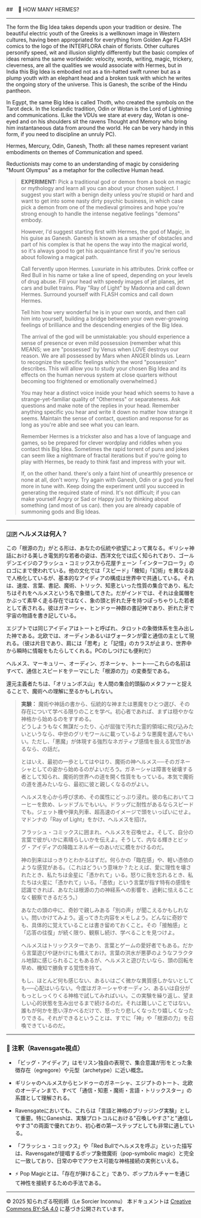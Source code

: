 ##　🧛 HOW MANY HERMES?

---

The form the Big Idea takes depends upon your tradition or desire. The beautiful electric youth of the Greeks is a wellknown image in Western cultures, having been appropriated for everything from Golden Age FLASH comics to the logo of the INTERFLORA chain of florists. Other cultures personify speed, wit and illusion slightly differently but the basic complex of ideas remains the same worldwide: velocity, words, writing, magic, trickery, cleverness, are all the qualities we would associate with Hermes, but in India this Big Idea is embodied not as a tin-hatted swift runner but as a plump youth with an elephant head and a broken tusk with which he writes the ongoing story of the universe. This is Ganesh, the scribe of the Hindu pantheon. 

In Egypt, the same Big Idea is called Thoth, who created the symbols on the Tarot deck. In the Icelandic tradition, Odin or Wotan is the Lord of Lightning and communications. (Like the VDUs we stare at every day, Wotan is one-eyed and on his shoulders sit the ravens Thought and Memory who bring him instantaneous data from around the world. He can be very handy in this form, if you need to discipline an unruly PC). 

Hermes, Mercury, Odin, Ganesh, Thoth: all these names represent variant embodiments on themes of Communication and speed.

Reductionists may come to an understanding of magic by considering "Mount Olympus" as a metaphor for the collective Human head.

> **EXPERIMENT:**
> Pick a traditional god or demon from a book on magic or mythology and learn all you can about your chosen subject. I suggest you start with a benign deity unless you're stupid or hard and want to get into some nasty dirty psychic business, in which case pick a demon from one of the medieval grimoires and hope you're strong enough to handle the intense negative feelings "demons" embody.
> 
> However, I'd suggest starting first with Hermes, the god of Magic, in his guise as Ganesh. Ganesh is known as a smasher of obstacles and part of his complex is that he opens the way into the magical world, so it's always good to get his acquaintance first if you're serious about following a magical path. 
> 
> Call fervently upon Hermes. Luxuriate in his attributes. Drink coffee or Red Bull in his name or take a line of speed, depending on your levels of drug abuse. Fill your head with speedy images of jet planes, jet cars and bullet trains. Play "Ray of Light" by Madonna and call down Hermes. Surround yourself with FLASH comics and call down Hermes. 
> 
> Tell him how very wonderful he is in your own words, and then call him into yourself, building a bridge between your own ever-growing feelings of brilliance and the descending energies of the Big Idea. 
> 
> The arrival of the god will be unmistakable: you should experience a sense of presence or even mild possession (remember what this MEANS; we are "possessed' by Venus when LOVE destroys our reason. We are all possessed by Mars when ANGER blinds us. Learn to recognize the specific feelings which the word "possession" describes. This will allow you to study your chosen Big Idea and its effects on the human nervous system at close quarters without becoming too frightened or emotionally overwhelmed.) 
> 
> You may hear a distinct voice inside your head which seems to have a strange-yet-familiar quality of "Otherness" or separateness. Ask questions and make note of the replies in your head. Remember anything specific you hear and write it down no matter how strange it seems. Maintain the sense of contact, question and response for as long as you're able and see what you can learn. 
> 
> Remember Hermes is a trickster also and has a love of language and games, so be prepared for clever wordplay and riddles when you contact this Big Idea. Sometimes the rapid torrent of puns and jokes can seem like a nightmare of fractal iterations but if you're going to play with Hermes, be ready to think fast and impress with your wit. 
> 
> If, on the other hand. there's only a faint hint of unearthly presence or none at all, don't worry. Try again with Ganesh, Odin or a god you feel more in tune with. Keep doing the experiment until you succeed in generating the required state of mind. It's not difficult; if you can make yourself Angry or Sad or Happy just by thinking about something (and most of us can). then you are already capable of summoning gods and Big Ideas.

---

### 🇯🇵 ヘルメスは何人？

この「根源の力」がとる形は、あなたの伝統や欲望によって異なる。ギリシャ神話における美しき電気的な若者の姿は、西洋文化では広く知られており、ゴールデンエイジのフラッシュ・コミックスから花屋チェーン「インターフローラ」のロゴにまで使われている。他の文化では「スピード」「機知」「幻術」を異なる姿で人格化しているが、基本的なアイディアの構成は世界中で共通している。それは、速度、言葉、書記、魔術、トリック、知恵といった性質の集合であり、私たちはそれをヘルメスという名で象徴してきた。だがインドでは、それは金属帽をかぶって素早く走る存在ではなく、象の頭と折れた牙を持つぽっちゃりした若者として表される。彼はガネーシャ、ヒンドゥー神群の書記神であり、折れた牙で宇宙の物語を書き記している。

エジプトでは同じアイディアはトートと呼ばれ、タロットの象徴体系を生み出した神である。北欧では、オーディンあるいはヴォータンが雷と通信の主として現れる。（彼は片目であり、肩には「思考」と「記憶」のカラスが止まり、世界中から瞬時に情報をもたらしてくれる。PCのしつけにも便利だ）

ヘルメス、マーキュリー、オーディン、ガネーシャ、トート──これらの名前はすべて、通信とスピードをテーマにした「根源の力」の変奏型である。

還元主義者たちは、「オリュンポス山」を人間の集合的頭脳のメタファーと捉えることで、魔術への理解に至るかもしれない。

> **実験：**
> 魔術や神話の書から、伝統的な神または悪魔をひとつ選び、その存在について学べる限りのことを学べ。初心者であれば、まずは穏やかな神格から始めるのをすすめる。  
どうしようもなく無謀だったり、心が屈強で汚れた霊的領域に飛び込みたいというなら、中世のグリモワールに載っているような悪魔を選んでもいい。ただし、「悪魔」が体現する強烈なネガティブ感情を扱える覚悟があるなら、の話だ。
>
> とはいえ、最初の一歩としてはやはり、魔術の神ヘルメス──そのガネーシャとしての姿から始めるのがよいだろう。ガネーシャは障害を破壊する者として知られ、魔術的世界への道を開く性質をもっている。本気で魔術の道を進みたいなら、最初に彼と親しくなるのがよい。
>
> ヘルメスを心から呼び求め、その属性にどっぷり浸れ。彼の名においてコーヒーを飲め、レッドブルでもいい。ドラッグに耐性があるならスピードでも。ジェット機や弾丸列車、超高速のイメージで頭をいっぱいにせよ。マドンナの「Ray of Light」をかけ、ヘルメスを招け。
>
> フラッシュ・コミックスに囲まれ、ヘルメスを召喚せよ。そして、自分の言葉で彼がいかに素晴らしいかを伝えよ。そうして、内なる輝きとビッグ・アイディアの降臨エネルギーのあいだに橋をかけるのだ。
>
> 神の到来ははっきりとわかるはずだ。何らかの「臨在感」や、軽い憑依のような感覚がある。（これはどういう意味か？たとえば、愛に理性を壊されたとき、私たちは金星に「憑かれて」いる。怒りに我を忘れるとき、私たちは火星に「憑かれて」いる。「憑依」という言葉が指す特有の感情を認識できれば、あなたは根源の力の神経系への影響を、過剰に怯えることなく観察できるだろう。）
>
> あなたの頭の中に、奇妙で親しみある「別の声」が聞こえるかもしれない。問いかけてみよう。返ってきた内容をメモしよう。どんなに奇妙でも、具体的に覚えていることは書き留めておくこと。その「接触感」と「応答の往復」が続く限り、観察し続け、学べることを見つけよ。
>
> ヘルメスはトリックスターであり、言葉とゲームの愛好者でもある。だから言葉遊びや謎かけにも備えておけ。言葉の洪水が悪夢のようなフラクタル地獄に感じられることもあるが、ヘルメスと遊びたいなら、頭の回転を早め、機知で勝負する覚悟を持て。
> 
> もし、ほとんど何も感じない、あるいはごく微かな異質感しかないとしても──心配はいらない。今度はガネーシャやオーディン、あるいは自分がもっとしっくりくる神格で試してみればいい。この実験を繰り返し、望ましい心的状態を生み出せるまで続けるのだ。それは難しいことではない。誰もが何かを思い浮かべるだけで、怒ったり悲しくなったり嬉しくなったりできる。それができるということは、すでに「神」や「根源の力」を召喚できているのだ。

---

### 🐌 注釈（Ravensgate視点）

- 「ビッグ・アイディア」はモリスン独自の表現で、集合意識が形をとった象徴存在（egregore）や元型（archetype）に近い概念。
- ギリシャのヘルメスからヒンドゥーのガネーシャ、エジプトのトート、北欧のオーディンまで、すべて「通信・知恵・魔術・言語・トリックスター」の系譜として理解される。
- Ravensgateにおいても、これらは「言語と神格のブリッジング実験」として重要。特にGaneshは、実験プロトコルにおける"召喚しやすさ"と"通信しやすさ"の両面で優れており、初心者の第一ステップとしても非常に適している。
- 「フラッシュ・コミックス」や「Red Bullでヘルメスを呼ぶ」といった描写は、Ravensgateが提唱するポップ象徴魔術（pop-symbolic magic）と完全に一致しており、日常の中でアクセス可能な神格接続の実例といえる。

- ⚡ Pop Magicとは、「存在が弾けること」であり、ポップカルチャーを通じて神性を接続するための手法である。

---

© 2025 知られざる呪術師（Le Sorcier Inconnu） 
本ドキュメントは [Creative Commons BY-SA 4.0](https://creativecommons.org/licenses/by-sa/4.0/deed.ja) に基づき公開されています。
